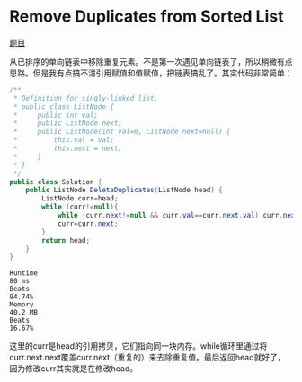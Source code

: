 # Remove Duplicates from Sorted List

[题目](https://leetcode.com/problems/remove-duplicates-from-sorted-list/description/)

从已排序的单向链表中移除重复元素。不是第一次遇见单向链表了，所以稍微有点思路。但是我有点搞不清引用赋值和值赋值，把链表搞乱了。其实代码非常简单：

```c#
/**
 * Definition for singly-linked list.
 * public class ListNode {
 *     public int val;
 *     public ListNode next;
 *     public ListNode(int val=0, ListNode next=null) {
 *         this.val = val;
 *         this.next = next;
 *     }
 * }
 */
public class Solution {
    public ListNode DeleteDuplicates(ListNode head) {
        ListNode curr=head;
        while (curr!=null){
            while (curr.next!=null && curr.val==curr.next.val) curr.next=curr.next.next;
            curr=curr.next;
        }
        return head;
    }
}
```

```
Runtime
80 ms
Beats
94.74%
Memory
40.2 MB
Beats
16.67%
```

这里的curr是head的引用拷贝，它们指向同一块内存。while循环里通过将curr.next.next覆盖curr.next（重复的）来去除重复值。最后返回head就好了，因为修改curr其实就是在修改head。